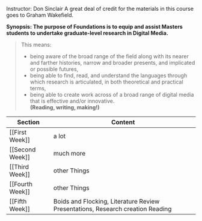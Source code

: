 
Instructor: Don Sinclair
A great deal of credit for the materials in this course goes to Graham Wakefield.

**Synopsis: The purpose of Foundations is to equip and assist Masters students to undertake graduate-level research in Digital Media.**

>  This means:
>  - being aware of the broad range of the field along with its nearer and farther histories, narrow and broader presents, and implicated or possible futures,  
>  - being able to find, read, and understand the languages through which research is articulated, in both theoretical and practical terms,    
>  - being able to create work across of a broad range of digital media that is effective and/or innovative.  
> 	 **(Reading, writing, making!)**

Section | Content
--- | ---
[[First Week]] | a lot
[[Second Week]] | much more
[[Third Week]] | other Things
[[Fourth Week]] | other Things
[[Fifth Week]] | Boids and Flocking, Literature Review Presentations, Research creation Reading
